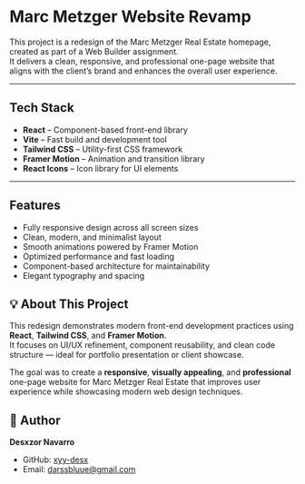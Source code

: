 # Marc Metzger Website Revamp

This project is a redesign of the Marc Metzger Real Estate homepage, created as part of a Web Builder assignment.  
It delivers a clean, responsive, and professional one-page website that aligns with the client’s brand and enhances the overall user experience.

---

## Tech Stack

- **React** – Component-based front-end library  
- **Vite** – Fast build and development tool  
- **Tailwind CSS** – Utility-first CSS framework  
- **Framer Motion** – Animation and transition library  
- **React Icons** – Icon library for UI elements  

---

## Features

- Fully responsive design across all screen sizes  
- Clean, modern, and minimalist layout  
- Smooth animations powered by Framer Motion  
- Optimized performance and fast loading  
- Component-based architecture for maintainability  
- Elegant typography and spacing  

## 💡 About This Project

This redesign demonstrates modern front-end development practices using **React**, **Tailwind CSS**, and **Framer Motion**.  
It focuses on UI/UX refinement, component reusability, and clean code structure — ideal for portfolio presentation or client showcase.

The goal was to create a **responsive**, **visually appealing**, and **professional** one-page website for Marc Metzger Real Estate that improves user experience while showcasing modern web design techniques.
## 👤 Author

**Desxzor Navarro**  
- GitHub: [xyy-desx](https://github.com/xyy-desx)  
- Email: darssbluue@gmail.com
